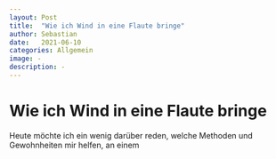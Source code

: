 ```yaml
---
layout: Post
title:  "Wie ich Wind in eine Flaute bringe"
author: Sebastian
date:   2021-06-10 
categories: Allgemein
image: -
description: -
---
```

# Wie ich Wind in eine Flaute bringe
Heute möchte ich ein wenig darüber reden, welche Methoden und Gewohnheiten mir helfen, an einem 
